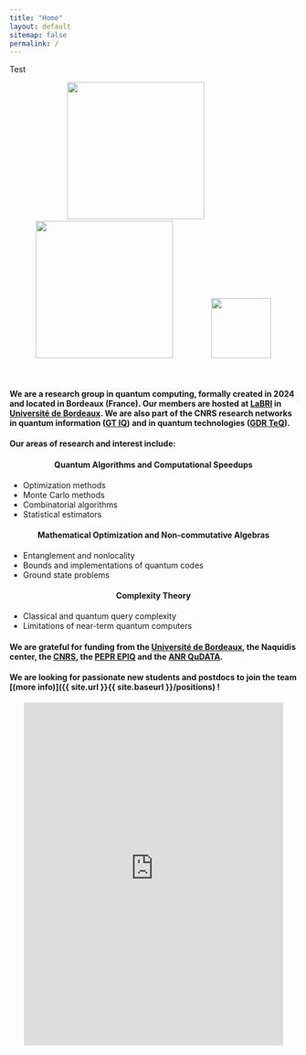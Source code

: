 ```yaml
---
title: "Home"
layout: default
sitemap: false
permalink: /
---
```


Test

<figure class="three" align="center">
  <a href="https://www.u-bordeaux.fr/en"><img src="{{ site.url }}{{ site.baseurl }}/images/logo/bordeaux.jpeg" style="width: 240px" ></a>&nbsp;&nbsp;&nbsp;&nbsp;&nbsp;&nbsp;&nbsp;&nbsp;&nbsp;&nbsp;&nbsp;&nbsp;&nbsp;&nbsp;&nbsp;&nbsp;
  <a href="https://www.labri.fr/en/"><img src="{{ site.url }}{{ site.baseurl }}/images/logo/labri2.png" style="width: 240px"></a>&nbsp;&nbsp;&nbsp;&nbsp;&nbsp;&nbsp;&nbsp;&nbsp;&nbsp;&nbsp;&nbsp;&nbsp;&nbsp;&nbsp;&nbsp;&nbsp;
  <a href="https://www.cnrs.fr/en"><img src="{{ site.url }}{{ site.baseurl }}/images/logo/cnrs.png" style="width: 105px"></a>
</figure>
<br>

#### We are a research group in quantum computing, formally created in 2024 and located in Bordeaux (France). Our members are hosted at [LaBRI](https://www.labri.fr/en/) in [Université de Bordeaux](https://www.u-bordeaux.fr/en). We are also part of the CNRS research networks in quantum information ([GT IQ](https://members.loria.fr/SPerdrix/gt-iq/)) and in quantum technologies ([GDR TeQ](https://gdr-teq.cnrs.fr/)).

#### Our areas of research and interest include:

<div class="row">

<div class="col-sm-4 clearfix">
<div style="text-align:center"><h4>Quantum Algorithms and Computational Speedups</h4></div>
 <ul>
    <li>Optimization methods</li>
    <li>Monte Carlo methods</li>
    <li>Combinatorial algorithms</li>
    <li>Statistical estimators</li>
 </ul>
</div>

<div class="col-sm-4 clearfix">
<div style="text-align:center"><h4>Mathematical Optimization and Non-commutative Algebras</h4></div>
 <ul>
    <li>Entanglement and nonlocality</li>
    <li>Bounds and implementations of quantum codes</li>
    <li>Ground state problems</li>
 </ul>
</div>

<div class="col-sm-4 clearfix">
<div style="text-align:center"><h4>Complexity Theory</h4></div>
 <ul>
    <li>Classical and quantum query complexity</li>
    <li>Limitations of near-term quantum computers</li>
 </ul>
</div>

</div>

#### We are grateful for funding from the [Université de Bordeaux](https://www.u-bordeaux.fr/en), the Naquidis center, the [CNRS](https://www.cnrs.fr/en), the [PEPR EPIQ](https://project.inria.fr/epiq/) and the [ANR QuDATA](https://anr.fr/Project-ANR-18-CE47-0010).

#### **We are  looking for passionate new students and postdocs to join the team** [(more info)]({{ site.url }}{{ site.baseurl }}/positions) **!**

<div style="text-align:center">
<iframe src="https://webmel.u-bordeaux.fr/home/bf-labri.ca@u-bordeaux.fr/gt.info-quantique.html" style="border: 0" width="90%" height="600" frameborder="0" scrolling="no"></iframe>
</div>

<br>
